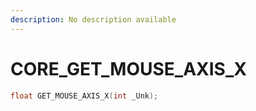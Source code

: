 ```yaml
---
description: No description available 
---
```


# CORE\_GET_MOUSE_AXIS_X

```cpp
float GET_MOUSE_AXIS_X(int _Unk);
```